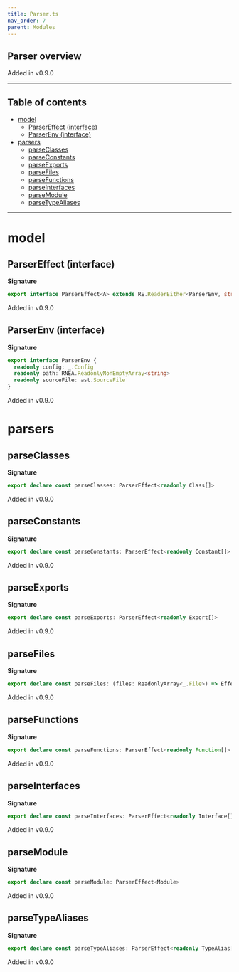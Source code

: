 ```yaml
---
title: Parser.ts
nav_order: 7
parent: Modules
---
```


## Parser overview

Added in v0.9.0

---

<h2 class="text-delta">Table of contents</h2>

- [model](#model)
  - [ParserEffect (interface)](#parsereffect-interface)
  - [ParserEnv (interface)](#parserenv-interface)
- [parsers](#parsers)
  - [parseClasses](#parseclasses)
  - [parseConstants](#parseconstants)
  - [parseExports](#parseexports)
  - [parseFiles](#parsefiles)
  - [parseFunctions](#parsefunctions)
  - [parseInterfaces](#parseinterfaces)
  - [parseModule](#parsemodule)
  - [parseTypeAliases](#parsetypealiases)

---

# model

## ParserEffect (interface)

**Signature**

```ts
export interface ParserEffect<A> extends RE.ReaderEither<ParserEnv, string, A> {}
```

Added in v0.9.0

## ParserEnv (interface)

**Signature**

```ts
export interface ParserEnv {
  readonly config: _.Config
  readonly path: RNEA.ReadonlyNonEmptyArray<string>
  readonly sourceFile: ast.SourceFile
}
```

Added in v0.9.0

# parsers

## parseClasses

**Signature**

```ts
export declare const parseClasses: ParserEffect<readonly Class[]>
```

Added in v0.9.0

## parseConstants

**Signature**

```ts
export declare const parseConstants: ParserEffect<readonly Constant[]>
```

Added in v0.9.0

## parseExports

**Signature**

```ts
export declare const parseExports: ParserEffect<readonly Export[]>
```

Added in v0.9.0

## parseFiles

**Signature**

```ts
export declare const parseFiles: (files: ReadonlyArray<_.File>) => Effect.Effect<Config, string[], readonly Module[]>
```

Added in v0.9.0

## parseFunctions

**Signature**

```ts
export declare const parseFunctions: ParserEffect<readonly Function[]>
```

Added in v0.9.0

## parseInterfaces

**Signature**

```ts
export declare const parseInterfaces: ParserEffect<readonly Interface[]>
```

Added in v0.9.0

## parseModule

**Signature**

```ts
export declare const parseModule: ParserEffect<Module>
```

Added in v0.9.0

## parseTypeAliases

**Signature**

```ts
export declare const parseTypeAliases: ParserEffect<readonly TypeAlias[]>
```

Added in v0.9.0
